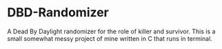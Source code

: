# DBD-Randomizer
A Dead By Daylight randomizer for the role of killer and survivor.
This is a small somewhat messy project of mine written in C that runs in terminal.
